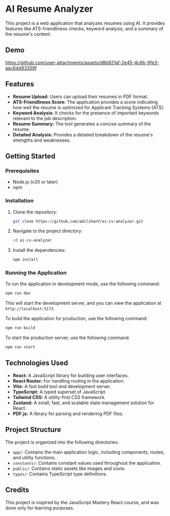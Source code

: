 # AI Resume Analyzer

This project is a web application that analyzes resumes using AI. It provides features like ATS-friendliness checks, keyword analysis, and a summary of the resume's content.

## Demo

https://github.com/user-attachments/assets/d8b921af-2e45-4c6b-9fe3-aac64d83359f

## Features

*   **Resume Upload:** Users can upload their resumes in PDF format.
*   **ATS-Friendliness Score:** The application provides a score indicating how well the resume is optimized for Applicant Tracking Systems (ATS).
*   **Keyword Analysis:** It checks for the presence of important keywords relevant to the job description.
*   **Resume Summary:** The tool generates a concise summary of the resume.
*   **Detailed Analysis:** Provides a detailed breakdown of the resume's strengths and weaknesses.

## Getting Started

### Prerequisites

*   Node.js (v20 or later)
*   npm

### Installation

1.  Clone the repository:
    ```bash
    git clone https://github.com/adilzhanY/ai-cv-analyzer.git
    ```
2.  Navigate to the project directory:
    ```bash
    cd ai-cv-analyzer
    ```
3.  Install the dependencies:
    ```bash
    npm install
    ```

### Running the Application

To run the application in development mode, use the following command:

```bash
npm run dev
```

This will start the development server, and you can view the application at `http://localhost:5173`.

To build the application for production, use the following command:

```bash
npm run build
```

To start the production server, use the following command:

```bash
npm run start
```

## Technologies Used

*   **React:** A JavaScript library for building user interfaces.
*   **React Router:** For handling routing in the application.
*   **Vite:** A fast build tool and development server.
*   **TypeScript:** A typed superset of JavaScript.
*   **Tailwind CSS:** A utility-first CSS framework.
*   **Zustand:** A small, fast, and scalable state management solution for React.
*   **PDF.js:** A library for parsing and rendering PDF files.

## Project Structure

The project is organized into the following directories:

*   `app/`: Contains the main application logic, including components, routes, and utility functions.
*   `constants/`: Contains constant values used throughout the application.
*   `public/`: Contains static assets like images and icons.
*   `types/`: Contains TypeScript type definitions.

## Credits

This project is inspired by the JavaScript Mastery React course, and was done only for learning purposes.
